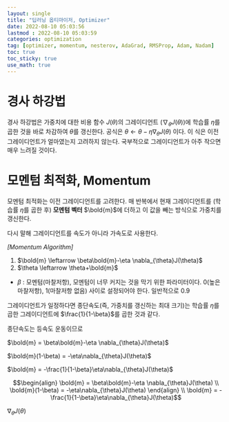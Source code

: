 ```yaml
---
layout: single
title: "딥러닝 옵티마이저, Optimizer"
date: 2022-08-10 05:03:56
lastmod : 2022-08-10 05:03:59
categories: optimization
tag: [optimizer, momentum, nesterov, AdaGrad, RMSProp, Adam, Nadam]
toc: true
toc_sticky: true
use_math: true
---
```


# 경사 하강법

경사 하강법은 가중치에 대한 비용 함수 $J(\theta)$의 그레이디언트 ($\nabla_{\theta}J(\theta)$)에 학습률 $\eta$를 곱한 것을 바로 차감하여 $\theta$를 갱신한다. 공식은 $\theta \leftarrow \theta-\eta \nabla_{\theta}J(\theta)$ 이다. 이 식은 이전 그레이디언트가 얼마였는지 고려하지 않는다. 국부적으로 그레이디언트가 아주 작으면 매우 느려질 것이다.

# 모멘텀 최적화, Momentum

모멘텀 최적화는 이전 그레이디언트를 고려한다. 매 반복에서 현재 그레이디언트를 (학습률 $\eta$를 곱한 후) **모멘텀 벡터** $\bold{m}$에 더하고 이 값을 빼는 방식으로 가중치를 갱신한다.

다시 말해 그레이디언트를 속도가 아니라 가속도로 사용한다. 

*[Momentum Algorithm]*

1. $\bold{m} \leftarrow \beta\bold{m}-\eta \nabla_{\theta}J(\theta)$
2. $\theta \leftarrow \theta+\bold{m}$

* $\beta$ : 모멘텀(마찰저항), 모멘텀이 너무 커지는 것을 막기 위한 파라미터이다. 0(높은 마찰저항), 1(마찰저항 없음) 사이로 설정되어야 한다. 일반적으로 0.9

그레이디언트가 일정하다면 종단속도(즉, 가중치를 갱신하는 최대 크기)는 학습률 $\eta$를 곱한 그레이디언트에 $\frac{1}{1-\beta}$를 곱한 것과 같다. 

종단속도는 등속도 운동이므로

$\bold{m} = \beta\bold{m}-\eta \nabla_{\theta}J(\theta)$

$\bold{m}(1-\beta) = -\eta\nabla_{\theta}J(\theta)$

$\bold{m} = -\frac{1}{1-\beta}\eta\nabla_{\theta}J(\theta)$


$$\begin{align} \bold{m} = \beta\bold{m}-\eta \nabla_{\theta}J(\theta) \\ \bold{m}(1-\beta) = -\eta\nabla_{\theta}J(\theta) \end{align} \\ \bold{m} = -\frac{1}{1-\beta}\eta\nabla_{\theta}J(\theta)$$

$\nabla_{\theta}J(\theta)$